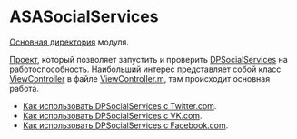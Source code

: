 # ASASocialServices

[Основная директория](https://github.com/AndrewShmig/ASASocialServices/tree/master/DPSocialServices/DPSocialServices/SocialServices) модуля.

[Проект](https://github.com/AndrewShmig/ASASocialServices/tree/master/DPSocialServices), который позволяет запустить и проверить [DPSocialServices](https://github.com/AndrewShmig/ASASocialServices/tree/master/DPSocialServices/DPSocialServices/SocialServices) на работоспособность.
Наибольший интерес представляет собой класс [ViewController](https://github.com/AndrewShmig/ASASocialServices/blob/master/DPSocialServices/DPSocialServices/ViewController.h) в файле [ViewController.m](https://github.com/AndrewShmig/ASASocialServices/blob/master/DPSocialServices/DPSocialServices/ViewController.m), там происходит основная работа.

* [Как использовать DPSocialServices с Twitter.com](https://github.com/AndrewShmig/ASASocialServices/wiki/DPTwitterCommunicator).
* [Как использовать DPSocialServices c VK.com](https://github.com/AndrewShmig/ASASocialServices/wiki/DPVkontakteCommunicator).
* [Как использовать DPSocialServices с Facebook.com](https://github.com/AndrewShmig/ASASocialServices/wiki/DPFacebookCommunicator).
